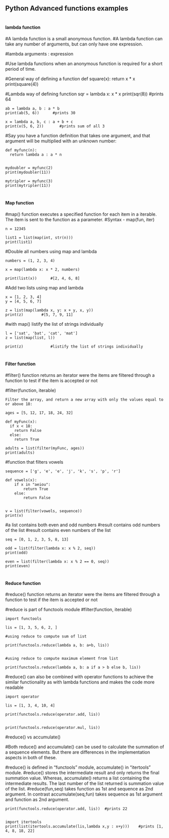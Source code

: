 

# <h2> Python Advanced functions examples

# <h4> lambda function


#A lambda function is a small anonymous function.
#A lambda function can take any number of arguments, but can only have one expression.

#lambda arguments : expression

#Use lambda functions when an anonymous function is required for a short period of time.

#General way of defining a function
	def square(x):
	    return x * x
	print(square(4))


#Lambda way of defining function
	sqr = lambda x: x * x
	print(sqr(8))       #prints 64


	ab = lambda a, b : a * b
	print(ab(5, 6))      #prints 30

	x = lambda a, b, c : a + b + c
	print(x(5, 6, 2))       #prints sum of all 3



#Say you have a function definition that takes one argument, and that argument will be multiplied with an unknown number:

	def myfunc(n):
	  return lambda a : a * n


	mydoubler = myfunc(2)
	print(mydoubler(11))

	mytripler = myfunc(3)
	print(mytripler(11))




# <h4> Map function

#map() function executes a specified function for each item in a iterable. The item is sent to the function as a parameter.
#Syntax - map(fun, iter)

	n = 12345

	list1 = list(map(int, str(n)))
	print(list1)



#Double all numbers using map and lambda 

	numbers = (1, 2, 3, 4)

	x = map(lambda x: x * 2, numbers)

	print(list(x))		#[2, 4, 6, 8]

#Add two lists using map and lambda 

	x = [1, 2, 3, 4]
	y = [4, 5, 6, 7]

	z = list(map(lambda x, y: x + y, x, y))    
	print(z)		#[5, 7, 9, 11]


#with map() listify the list of strings individually

	l = ['sat', 'bat', 'cat', 'mat']
	z = list(map(list, l))

	print(z)            #listify the list of strings individually



# <h4> Filter function

#filter() function returns an iterator were the items are filtered through a function to test if the item is accepted or not

#filter(function, iterable)

	Filter the array, and return a new array with only the values equal to or above 18:

	ages = [5, 12, 17, 18, 24, 32]

	def myFunc(x):
	  if x < 18:
	    return False
	  else:
	    return True

	adults = list(filter(myFunc, ages))
	print(adults)


#function that filters vowels 

	sequence = ['g', 'e', 'e', 'j', 'k', 's', 'p', 'r'] 

	def vowels(x):
	    if x in "aeiou":
	        return True
	    else:
	        return False


	v = list(filter(vowels, sequence))
	print(v)



#a list contains both even and odd numbers
#result contains odd numbers of the list
#result contains even numbers of the list

	seq = [0, 1, 2, 3, 5, 8, 13]

	odd = list(filter(lambda x: x % 2, seq))
	print(odd)

	even = list(filter(lambda x: x % 2 == 0, seq))
	print(even)



# <h4> Reduce function


#reduce() function returns an iterator were the items are filtered through a function to test if the item is accepted or not

#reduce is part of functools module
#filter(function, iterable)

	import functools

	lis = [1, 3, 5, 6, 2, ]

	#using reduce to compute sum of list

	print(functools.reduce(lambda a, b: a+b, lis))


	#using reduce to compute maximum element from list 

	print(functools.reduce(lambda a, b: a if a > b else b, lis))



#reduce() can also be combined with operator functions to achieve the similar functionality as with lambda functions and makes the code more readable

	import operator

	lis = [1, 3, 4, 10, 4]

	print(functools.reduce(operator.add, lis))


	print(functools.reduce(operator.mul, lis))


#reduce() vs accumulate()

#Both reduce() and accumulate() can be used to calculate the summation of a sequence elements. But there are differences in the implementation aspects in both of these.

#reduce() is defined in “functools” module, accumulate() in “itertools” module.
#reduce() stores the intermediate result and only returns the final summation value. Whereas, accumulate() returns a list containing the intermediate results. The last number of the list returned is summation value of the list.
#reduce(fun,seq) takes function as 1st and sequence as 2nd argument. In contrast accumulate(seq,fun) takes sequence as 1st argument and function as 2nd argument.

	print(functools.reduce(operator.add, lis))  #prints 22


	import itertools 
	print(list(itertools.accumulate(lis,lambda x,y : x+y)))    #prints [1, 4, 8, 18, 22]
